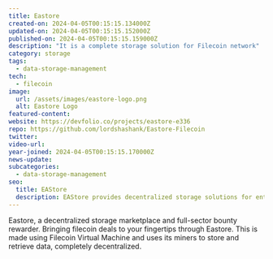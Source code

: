 ```yaml
---
title: Eastore
created-on: 2024-04-05T00:15:15.134000Z
updated-on: 2024-04-05T00:15:15.152000Z
published-on: 2024-04-05T00:15:15.159000Z
description: "It is a complete storage solution for Filecoin network"
category: storage
tags:
  - data-storage-management
tech:
  - filecoin
image:
  url: /assets/images/eastore-logo.png
  alt: Eastore Logo
featured-content:
website: https://devfolio.co/projects/eastore-e336
repo: https://github.com/lordshashank/Eastore-Filecoin
twitter:
video-url:
year-joined: 2024-04-05T00:15:15.170000Z
news-update:
subcategories:
  - data-storage-management
seo:
  title: EAStore
  description: EAStore provides decentralized storage solutions for enterprise applications.
---
```


Eastore, a decentralized storage marketplace and full-sector bounty rewarder. Bringing filecoin deals to your fingertips through Eastore. This is made using Filecoin Virtual Machine and uses its miners to store and retrieve data, completely decentralized.
